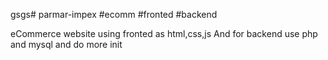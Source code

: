 gsgs# parmar-impex #ecomm #fronted #backend

eCommerce website using fronted as html,css,js
And for backend use php and mysql and do more init
